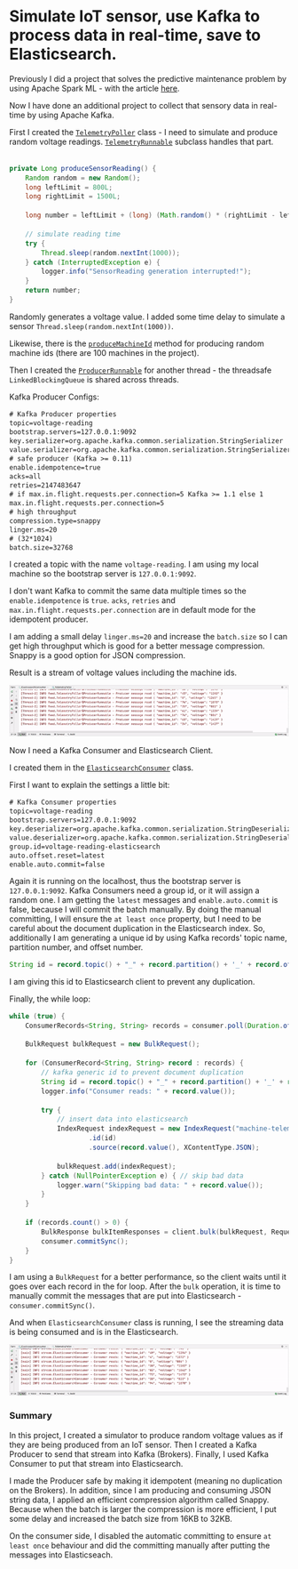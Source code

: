 # Simulate IoT sensor, use Kafka to process data in real-time, save to Elasticsearch.

Previously I did a project that solves the predictive maintenance problem by using Apache Spark ML - with the article [here](https://dev.to/musaatlihan/predicting-machine-failures-with-distributed-computing-spark-aws-emr-and-dl-44b3).


Now I have done an additional project to collect that sensory data in real-time by using Apache Kafka.

First I created the [`TelemetryPoller`](https://github.com/musa-atlihan/IoT-voltage/blob/main/telemetry-feed/src/main/java/feed/TelemetryPoller.java) class - I need to simulate and produce random voltage readings. [`TelemetryRunnable`](https://github.com/musa-atlihan/IoT-voltage/blob/50e281986def45c88aeca6a9c216503c0d777af5/telemetry-feed/src/main/java/feed/TelemetryPoller.java#L103) subclass handles that part.

```java

private Long produceSensorReading() {
    Random random = new Random();
    long leftLimit = 800L;
    long rightLimit = 1500L;

    long number = leftLimit + (long) (Math.random() * (rightLimit - leftLimit));

    // simulate reading time
    try {
        Thread.sleep(random.nextInt(1000));
    } catch (InterruptedException e) {
        logger.info("SensorReading generation interrupted!");
    }
    return number;
}
```
Randomly generates a voltage value. I added some time delay to simulate a sensor `Thread.sleep(random.nextInt(1000))`.

Likewise, there is the [`produceMachineId`](https://github.com/musa-atlihan/IoT-voltage/blob/50e281986def45c88aeca6a9c216503c0d777af5/telemetry-feed/src/main/java/feed/TelemetryPoller.java#L124) method for producing random machine ids (there are 100 machines in the project).

Then I created the [`ProducerRunnable`](https://github.com/musa-atlihan/IoT-voltage/blob/50e281986def45c88aeca6a9c216503c0d777af5/telemetry-feed/src/main/java/feed/TelemetryPoller.java#L52) for another thread - the threadsafe `LinkedBlockingQueue` is shared across threads.

Kafka Producer Configs:

```shrinker_config
# Kafka Producer properties
topic=voltage-reading
bootstrap.servers=127.0.0.1:9092
key.serializer=org.apache.kafka.common.serialization.StringSerializer
value.serializer=org.apache.kafka.common.serialization.StringSerializer
# safe producer (Kafka >= 0.11)
enable.idempotence=true
acks=all
retries=2147483647
# if max.in.flight.requests.per.connection=5 Kafka >= 1.1 else 1
max.in.flight.requests.per.connection=5
# high throughput
compression.type=snappy
linger.ms=20
# (32*1024)
batch.size=32768
```

I created a topic with the name `voltage-reading`. I am using my local machine so the bootstrap server is `127.0.0.1:9092`.

I don't want Kafka to commit the same data multiple times so the `enable.idempotence` is `true`. `acks`, `retries` and `max.in.flight.requests.per.connection` are in default mode for the idempotent producer.

I am adding a small delay `linger.ms=20` and increase the `batch.size` so I can get high throughput which is good for a better message compression. Snappy is a good option for JSON compression.


Result is a stream of voltage values including the machine ids.

![Producer stream](data/telemetry-poller.gif)

Now I need a Kafka Consumer and Elasticsearch Client.

I created them in the [`ElasticsearchConsumer`](https://github.com/musa-atlihan/IoT-voltage/blob/main/telemetry-stream/src/main/java/stream/ElasticsearchConsumer.java) class.

First I want to explain the settings a little bit:

```shrinker_config
# Kafka Consumer properties
topic=voltage-reading
bootstrap.servers=127.0.0.1:9092
key.deserializer=org.apache.kafka.common.serialization.StringDeserializer
value.deserializer=org.apache.kafka.common.serialization.StringDeserializer
group.id=voltage-reading-elasticsearch
auto.offset.reset=latest
enable.auto.commit=false
```

Again it is running on the localhost, thus the bootstrap server is `127.0.0.1:9092`. Kafka Consumers need a group id, or it will assign a random one. I am getting the `latest` messages and `enable.auto.commit` is false, because I will commit the batch manually. By doing the manual committing, I will ensure the `at least once` property, but I need to be careful about the document duplication in the Elasticsearch index. So, additionally I am generating a unique id by using Kafka records' topic name, partition number, and offset number.

```java
String id = record.topic() + "_" + record.partition() + '_' + record.offset();
```

I am giving this id to Elasticsearch client to prevent any duplication.

Finally, the while loop:

```java
while (true) {
    ConsumerRecords<String, String> records = consumer.poll(Duration.ofMillis(100));

    BulkRequest bulkRequest = new BulkRequest();

    for (ConsumerRecord<String, String> record : records) {
        // kafka generic id to prevent document duplication
        String id = record.topic() + "_" + record.partition() + '_' + record.offset();
        logger.info("Consumer reads: " + record.value());

        try {
            // insert data into elasticsearch
            IndexRequest indexRequest = new IndexRequest("machine-telemetry")
                    .id(id)
                    .source(record.value(), XContentType.JSON);

            bulkRequest.add(indexRequest);
        } catch (NullPointerException e) { // skip bad data
            logger.warn("Skipping bad data: " + record.value());
        }
    }

    if (records.count() > 0) {
        BulkResponse bulkItemResponses = client.bulk(bulkRequest, RequestOptions.DEFAULT);
        consumer.commitSync();
    }
}
```

I am using a `BulkRequest` for a better performance, so the client waits until it goes over each record in the for loop. After the `bulk` operation, it is time to manually commit the messages that are put into Elasticsearch - `consumer.commitSync()`.

And when `ElasticsearchConsumer` class is  running, I see the streaming data is being consumed and is in the Elasticsearch.

![Consumer](data/elastic-consumer.gif)

### Summary

In this project, I created a simulator to produce random voltage values as if they are being produced from an IoT sensor. Then I created a Kafka Producer to send that stream into Kafka (Brokers). Finally, I used Kafka Consumer to put that stream into Elasticsearch.

I made the Producer safe by making it idempotent (meaning no duplication on the Brokers). In addition, since I am producing and consuming JSON string data, I applied an efficient compression algorithm called Snappy. Because when the batch is larger the compression is more efficient, I put some delay and increased the batch size from 16KB to 32KB.

On the consumer side, I disabled the automatic committing to ensure `at least once` behaviour and did the committing manually after putting the messages into Elasticseach.


